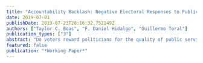 ```yaml
---
title: "Accountability Backlash: Negative Electoral Responses to Public Service Provision in Brazil"
date: 2019-07-01
publishDate: 2019-07-23T20:16:32.752149Z
authors: ["Taylor C. Boas", "F. Daniel Hidalgo", "Guillermo Toral"]
publication_types: ["3"]
abstract: "Do voters reward politicians for the quality of public services? We address this question by studying voters’ responses to signals of municipal school quality in Brazil, a setting particularly favorable to electoral accountability. Findings from two research designs—a regression discontinuity and a field experiment—are strikingly consistent. Contrary to expectations, signals of school quality decrease electoral support for the local incumbent. However, we find the expected effect among citizens for whom school quality should be most salient—parents with children in municipal schools. Using an online survey experiment to test the mechanism behind this result, we argue that voters interpret educational quality as an indicator of municipal spending priorities and perceive trade-offs with other areas that they might value more. We propose the concept of “accountability backlash” to make sense of our findings as well as of a growing body of evidence of negative voter responses to service delivery."
featured: false
publication: "*Working Paper*"
---
```



